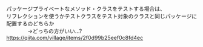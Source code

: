 パッケージプライベートなメソッド・クラスをテストする場合は、<br>
リフレクションを使うかテストクラスをテスト対象のクラスと同じパッケージに配置するのどちらか<br>
　　　　→どっちの方がいい...?
https://qiita.com/village/items/2f0d99b25eef0c8fd4ec

